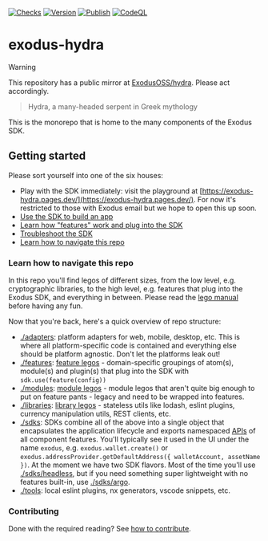 [![Checks](https://github.com/ExodusMovement/exodus-hydra/actions/workflows/checks.yaml/badge.svg?branch=master)](https://github.com/ExodusMovement/exodus-hydra/actions/workflows/checks.yaml) [![Version](https://github.com/ExodusMovement/exodus-hydra/actions/workflows/version.yaml/badge.svg)](https://github.com/ExodusMovement/exodus-hydra/actions/workflows/version.yaml) [![Publish](https://github.com/ExodusMovement/exodus-hydra/actions/workflows/publish.yaml/badge.svg)](https://github.com/ExodusMovement/exodus-hydra/actions/workflows/publish.yaml) [![CodeQL](https://github.com/ExodusMovement/exodus-hydra/actions/workflows/codeql.yml/badge.svg)](https://github.com/ExodusMovement/exodus-hydra/actions/workflows/codeql.yml)

# exodus-hydra

> [!WARNING]
> This repository has a public mirror at [ExodusOSS/hydra](https://github.com/ExodusOSS/hydra). Please act accordingly.

> Hydra, a many-headed serpent in Greek mythology

This is the monorepo that is home to the many components of the Exodus SDK.

## Getting started

Please sort yourself into one of the six houses:

- Play with the SDK immediately: visit the playground at [https://exodus-hydra.pages.dev/](https://exodus-hydra.pages.dev/). For now it's restricted to those with Exodus email but we hope to open this up soon.
- [Use the SDK to build an app](https://docs.exodus.com/development/using-the-sdk)
- [Learn how "features" work and plug into the SDK](https://docs.exodus.com/development/dissecting-a-feature)
- [Troubleshoot the SDK](https://docs.exodus.com/development/troubleshooting)
- [Learn how to navigate this repo](#learn-how-to-navigate-this-repo)

### Learn how to navigate this repo

In this repo you'll find legos of different sizes, from the low level, e.g. cryptographic libraries, to the high level, e.g. features that plug into the Exodus SDK, and everything in between. Please read the [lego manual](https://docs.exodus.com/development/legos) before having any fun.

Now that you're back, here's a quick overview of repo structure:

- [./adapters](./adapters): platform adapters for web, mobile, desktop, etc. This is where all platform-specific code is contained and everything else should be platform agnostic. Don't let the platforms leak out!
- [./features](./features): [feature legos](https://docs.exodus.com/development/legos#features) - domain-specific groupings of atom(s), module(s) and plugin(s) that plug into the SDK with `sdk.use(feature(config))`
- [./modules](./modules): [module legos](https://docs.exodus.com/development/legos#modules) - module legos that aren't quite big enough to put on feature pants - legacy and need to be wrapped into features.
- [./libraries](./libraries): [library legos](https://docs.exodus.com/development/legos#libraries) - stateless utils like lodash, eslint plugins, currency manipulation utils, REST clients, etc.
- [./sdks](./sdks): SDKs combine all of the above into a single object that encapsulates the application lifecycle and exports namespaced [APIs](https://docs.exodus.com/development/legos#api-slices) of all component features. You'll typically see it used in the UI under the name `exodus`, e.g. `exodus.wallet.create()` or `exodus.addressProvider.getDefaultAddress({ walletAccount, assetName })`. At the moment we have two SDK flavors. Most of the time you'll use [./sdks/headless](./sdks/headless), but if you need something super lightweight with no features built-in, use [./sdks/argo](./sdks/argo).
- [./tools](./tools): local eslint plugins, nx generators, vscode snippets, etc.

### Contributing

Done with the required reading? See [how to contribute](./CONTRIBUTING.md).
